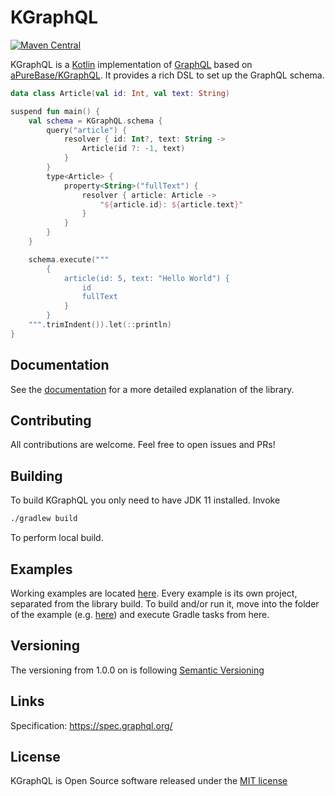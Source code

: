 # KGraphQL

[![Maven Central](https://img.shields.io/maven-central/v/de.stuebingerb/kgraphql.svg?label=Maven%20Central)](https://search.maven.org/search?q=g:%22de.stuebingerb%22%20AND%20a:%22kgraphql%22)

KGraphQL is a [Kotlin](https://kotlinlang.org/) implementation of [GraphQL](http://graphql.org/) based
on [aPureBase/KGraphQL](https://github.com/aPureBase/KGraphQL). It provides a rich DSL to set up the GraphQL schema.

```kotlin
data class Article(val id: Int, val text: String)

suspend fun main() {
    val schema = KGraphQL.schema {
        query("article") {
            resolver { id: Int?, text: String ->
                Article(id ?: -1, text)
            }
        }
        type<Article> {
            property<String>("fullText") {
                resolver { article: Article ->
                    "${article.id}: ${article.text}"
                }
            }
        }
    }

    schema.execute("""
        {
            article(id: 5, text: "Hello World") {
                id
                fullText
            }
        }
    """.trimIndent()).let(::println)
}
```

## Documentation

See the [documentation](https://kgraphql.io/) for a more detailed explanation of the library.

## Contributing

All contributions are welcome. Feel free to open issues and PRs!

## Building

To build KGraphQL you only need to have JDK 11 installed. Invoke

```bash
./gradlew build
```

To perform local build.

## Examples

Working examples are located [here](examples). Every example is its own project, separated from the library build.
To build and/or run it, move into the folder of the example (e.g. [here](examples/ktor))
and execute Gradle tasks from here.

## Versioning

The versioning from 1.0.0 on is following [Semantic Versioning](http://semver.org/)

## Links

Specification: https://spec.graphql.org/

## License

KGraphQL is Open Source software released under the [MIT license](https://opensource.org/licenses/MIT)
